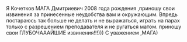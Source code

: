 Я Кочетков МАГА Дмитриевич 2008 года рождения ,приношу свои извинения за принесенные неудобства вам и окружающим.
Впредь постараюсь так больше не делать и не выражаться, играть на парах только с разрешением преподавателя и не ругаться матом.
приношу свои ГЛУБОЧАААЙШИЕ  извинения!!!)))
 С уважением ,МАГА)